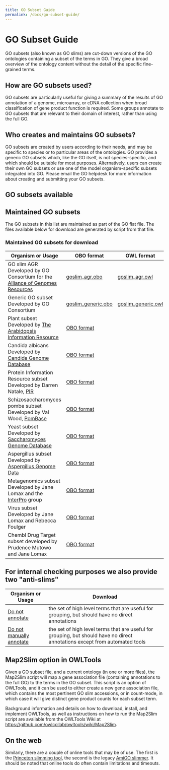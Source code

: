 ```yaml
---
title: GO Subset Guide
permalink: /docs/go-subset-guide/
---
```


# GO Subset Guide

GO subsets (also known as GO slims) are cut-down versions of the GO ontologies containing a subset of the terms in GO. They give a broad overview of the ontology content without the detail of the specific fine-grained terms.

## How are GO subsets used?

GO subsets are particularly useful for giving a summary of the results of GO annotation of a genome, microarray, or cDNA collection when broad classification of gene product function is required. Some groups annotate to GO subsets that are relevant to their domain of interest, rather than using the full GO.
## Who creates and maintains GO subsets?

GO subsets are created by users according to their needs, and may be specific to species or to particular areas of the ontologies. GO provides a generic GO subsets which, like the GO itself, is not species-specific, and which should be suitable for most purposes. Alternatively, users can create their own GO subsets or use one of the model organism-specific subsets integrated into GO. Please email the GO helpdesk for more information about creating and submitting your GO subsets.
## GO subsets available

## Maintained GO subsets

The GO subsets in this list are maintained as part of the GO flat file. The files available below for download are generated by script from that file.
### Maintained GO subsets for download
|Organism or Usage |	OBO format | OWL format | json format |yaml format |
|------------------|----------|----------|----------|----------|
|GO slim AGR Developed by GO Consortium for the [Alliance of Genomes Resources](https://www.alliancegenome.org/) |[goslim_agr.obo](http://current.geneontology.org/ontology/subsets/goslim_agr.obo)| [goslim_agr.owl](http://current.geneontology.org/ontology/subsets/goslim_agr.owl) | [goslim_agr.json](http://current.geneontology.org/ontology/subsets/goslim_agr.json) | [goslim_agr.yaml](http://current.geneontology.org/ontology/subsets/goslim_agr.yaml)|
|Generic GO subset Developed by GO Consortium |[goslim_generic.obo](http://current.geneontology.org/ontology/subsets/goslim_generic.obo)| [goslim_generic.owl](http://current.geneontology.org/ontology/subsets/goslim_generic.owl) | [goslim_generic.json](http://current.geneontology.org/ontology/subsets/goslim_generic.json) | [goslim_generic.yaml](http://current.geneontology.org/ontology/subsets/goslim_generic.yaml)|
|Plant subset Developed by [The Arabidopsis Information Resource](https://www.arabidopsis.org/) |	[OBO format](http://www.geneontology.org/ontology/subsets/goslim_plant.obo)|
|Candida albicans Developed by [Candida Genome Database](http://www.candidagenome.org/) |	[OBO format](http://www.geneontology.org/ontology/subsets/goslim_candida.obo)|
|Protein Information Resource subset Developed by Darren Natale, [PIR](https://pir.georgetown.edu/) |	[OBO format](http://www.geneontology.org/ontology/subsets/goslim_pir.obo)|
|Schizosaccharomyces pombe subset Developed by Val Wood, [PomBase](https://www.pombase.org/) |	[OBO format](http://www.geneontology.org/ontology/subsets/goslim_pombe.obo)|
|Yeast subset Developed by [Saccharomyces Genome Database](https://www.yeastgenome.org/) |	[OBO format](http://www.geneontology.org/ontology/subsets/goslim_yeast.obo)|
|Aspergillus subset Developed by [Aspergillus Genome Data](http://www.aspgd.org/) |	[OBO format](http://www.geneontology.org/ontology/subsets/goslim_aspergillus.obo)|
|Metagenomics subset Developed by Jane Lomax and the [InterPro](http://www.ebi.ac.uk/interpro/) group |	[OBO format](http://www.geneontology.org/ontology/subsets/goslim_metagenomics.obo)|
|Virus subset Developed by Jane Lomax and Rebecca Foulger |	[OBO format](http://www.geneontology.org/ontology/subsets/goslim_virus.obo)|
|Chembl Drug Target subset developed by Prudence Mutowo and Jane Lomax |	[OBO format](http://www.geneontology.org/ontology/subsets/goslim_chembl.obo)|
## For internal checking purposes we also provide two "anti-slims"
|Organism or Usage |	Download|
|------------------|----------|
|[Do not annotate](http://geneontology.org/ontology/subsets/gocheck_do_not_annotate.obo)|the set of high level terms that are useful for grouping, but should have no direct annotations|
|[Do not manually annotate](http://geneontology.org/ontology/subsets/gocheck_do_not_manually_annotate.obo)|the set of high level terms that are useful for grouping, but should have no direct annotations except from automated tools|

## Map2Slim option in OWLTools

Given a GO subset file, and a current ontology (in one or more files), the Map2Slim script will map a gene association file (containing annotations to the full GO) to the terms in the GO subset. This script is an option of OWLTools, and it can be used to either create a new gene association file, which contains the most pertinent GO slim accessions, or in count-mode, in which case it will give distinct gene product counts for each subset term.

Background information and details on how to download, install, and implement OWLTools, as well as instructions on how to run the Map2Slim script are available from the OWLTools Wiki at https://github.com/owlcollab/owltools/wiki/Map2Slim.
## On the web

Similarly, there are a couple of online tools that may be of use. The first is the [Princeton slimming tool](http://go.princeton.edu/), the second is the legacy [AmiGO slimmer](http://amigo1.geneontology.org/cgi-bin/amigo/slimmer). It should be noted that online tools do often contain limitations and timeouts.
